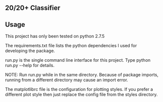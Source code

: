 20/20+ Classifier
-----------------




Usage
-----

This project has only been tested on python 2.7.5

The requirements.txt file lists the python dependencies I used for developing
the package.

run.py is the single command line interface for this project.
Type python run.py --help for details.

NOTE: Run run.py while in the same directory. Because of package imports,
running from a different directory may cause an import error.

The matplotlibrc file is the configuration for plotting styles. If you prefer
a different plot style then just replace the config file from the styles directory.

